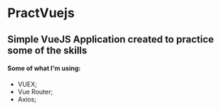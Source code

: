 # PractVuejs

## Simple VueJS Application created to practice some of the skills
#### Some of what I'm using:
- VUEX;
- Vue Router;
- Axios;
